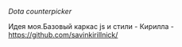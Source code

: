 _Dota counterpicker_


Идея моя.Базовый каркас js и стили - Кирилла - https://github.com/savinkirillnick/
